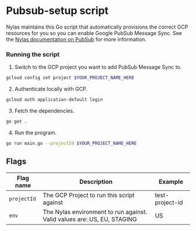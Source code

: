 # Pubsub-setup script
Nylas maintains this Go script that automatically provisions the correct GCP resources for you so you can enable Google PubSub Message Sync. See the [Nylas documentation on PubSub](https://developer.nylas.com/docs/the-basics/provider-guides/google/connect-google-pub-sub/) for more information.

### Running the script

1. Switch to the GCP project you want to add PubSub Message Sync to.

```bash
gcloud config set project $YOUR_PROJECT_NAME_HERE
```

2. Authenticate locally with GCP.

```bash
gcloud auth application-default login
```

3. Fetch the dependencies.

```bash
go get .
```

4. Run the program.

```bash
go run main.go --projectId $YOUR_PROJECT_NAME_HERE
```
## Flags
| Flag name  | Description                                                             | Example         |
|------------|-------------------------------------------------------------------------|-----------------| 
| `projectId` | The GCP Project to run this script against                              | test-project-id |
| `env`       | The Nylas environment to run against. Valid values are: US, EU, STAGING | US              |
